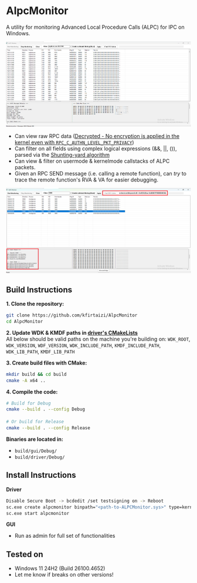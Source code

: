 # AlpcMonitor

A utility for monitoring Advanced Local Procedure Calls (ALPC) for IPC on Windows.  

![AlpcMonitor GUI Screenshot](docs/images/alpcmonitor-gui.png)

* Can view raw RPC data ([Decrypted - No encryption is applied in the kernel even with `RPC_C_AUTHN_LEVEL_PKT_PRIVACY`](https://learn.microsoft.com/en-us/windows/win32/rpc/authentication-level-constants#RPC_C_AUTHN_LEVEL_PKT_PRIVACY))
* Can filter on all fields using complex logical expressions (&&, ||, ()), parsed via the [Shunting-yard algorithm](https://en.wikipedia.org/wiki/Shunting_yard_algorithm)
* Can view & filter on usermode & kernelmode callstacks of ALPC packets.
* Given an RPC SEND message (i.e. calling a remote function), can _try_ to trace the remote function's RVA & VA for easier debugging.  

![Callstack and RPC Callee](docs/images/callstack-and-rpc-callee.png)

## Build Instructions

**1. Clone the repository:**
```bash
git clone https://github.com/kfirtaizi/AlpcMonitor
cd AlpcMonitor
```

**2. Update WDK & KMDF paths in [driver's CMakeLists](https://github.com/kfirtaizi/AlpcMonitor/blob/main/driver/CMakeLists.txt)**  
All below should be valid paths on the machine you're building on:
`WDK_ROOT`, `WDK_VERSION`, `WDF_VERSION`, `WDK_INCLUDE_PATH`, `KMDF_INCLUDE_PATH`, `WDK_LIB_PATH`, `KMDF_LIB_PATH`

**3. Create build files with CMake:**
```bash
mkdir build && cd build
cmake -A x64 ..
```

**4. Compile the code:**
```bash
# Build for Debug
cmake --build . --config Debug

# Or build for Release
cmake --build . --config Release
```

**Binaries are located in:**
* `build/gui/Debug/`
* `build/driver/Debug/`

## Install Instructions

**Driver**
```bash
Disable Secure Boot -> bcdedit /set testsigning on -> Reboot
sc.exe create alpcmonitor binpath="<path-to-ALPCMonitor.sys>" type=kernel
sc.exe start alpcmonitor
```

**GUI**
* Run as admin for full set of functionalities

## Tested on
* Windows 11 24H2 (Build 26100.4652)
* Let me know if breaks on other versions!
